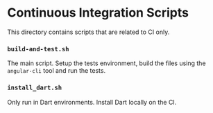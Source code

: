 # Continuous Integration Scripts

This directory contains scripts that are related to CI only.

### `build-and-test.sh`

The main script. Setup the tests environment, build the files using the `angular-cli` tool and run the tests.

### `install_dart.sh`

Only run in Dart environments. Install Dart locally on the CI.

